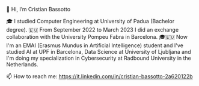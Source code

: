 👋 Hi, I’m Cristian Bassotto

🎓 I studied Computer Engineering at University of Padua (Bachelor degree).
🇪🇺 From September 2022 to March 2023 I did an exchange collaboration with the University Pompeu Fabra in Barcelona.
🎓🇪🇺 Now I'm an EMAI (Erasmus Mundus in Artificial Intelligence) student and I've studied AI at UPF in Barcelona, Data Science at University of Ljubljana and I'm doing my specialization in Cybersecurity at Radbound University in the Netherlands.

📫 How to reach me: https://it.linkedin.com/in/cristian-bassotto-2a620122b
